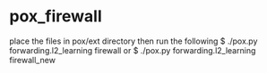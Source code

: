 # pox_firewall
place the files in pox/ext directory
then run the following
$ ./pox.py forwarding.l2_learning firewall
or 
$ ./pox.py forwarding.l2_learning firewall_new
